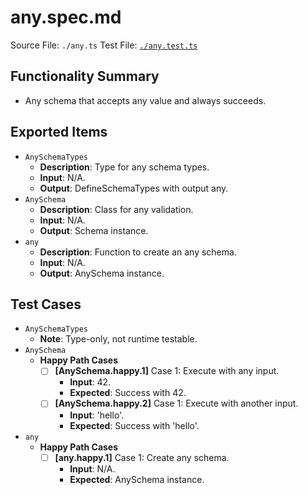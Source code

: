 # any.spec.md

Source File: `./any.ts`
Test File: [`./any.test.ts`](./any.test.ts)

## Functionality Summary
- Any schema that accepts any value and always succeeds.

## Exported Items
- `AnySchemaTypes`
    - **Description**: Type for any schema types.
    - **Input**: N/A.
    - **Output**: DefineSchemaTypes with output any.
- `AnySchema`
    - **Description**: Class for any validation.
    - **Input**: N/A.
    - **Output**: Schema instance.
- `any`
    - **Description**: Function to create an any schema.
    - **Input**: N/A.
    - **Output**: AnySchema instance.

## Test Cases
- `AnySchemaTypes`
    - **Note**: Type-only, not runtime testable.
- `AnySchema`
    - **Happy Path Cases**
        - [ ] **[AnySchema.happy.1]** Case 1: Execute with any input.
            - **Input**: 42.
            - **Expected**: Success with 42.
        - [ ] **[AnySchema.happy.2]** Case 1: Execute with another input.
            - **Input**: 'hello'.
            - **Expected**: Success with 'hello'.
- `any`
    - **Happy Path Cases**
        - [ ] **[any.happy.1]** Case 1: Create any schema.
            - **Input**: N/A.
            - **Expected**: AnySchema instance.
